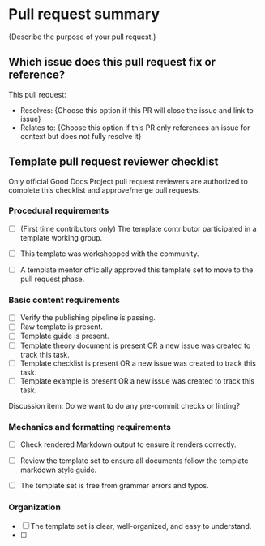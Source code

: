 # Pull request summary

{Describe the purpose of your pull request.}


## Which issue does this pull request fix or reference?

This pull request:

- Resolves: {Choose this option if this PR will close the issue and link to issue}
- Relates to: {Choose this option if this PR only references an issue for context but does not fully resolve it}


## Template pull request reviewer checklist

Only official Good Docs Project pull request reviewers are authorized to complete this checklist and approve/merge pull requests.


### Procedural requirements

- [ ] (First time contributors only) The template contributor participated in a template working group.
- [ ] This template was workshopped with the community.
- [ ] A template mentor officially approved this template set to move to the pull request phase.


### Basic content requirements

- [ ] Verify the publishing pipeline is passing.
- [ ] Raw template is present.
- [ ] Template guide is present.
- [ ] Template theory document is present OR a new issue was created to track this task.
- [ ] Template checklist is present OR a new issue was created to track this task.
- [ ] Template example is present OR a new issue was created to track this task.

Discussion item: Do we want to do any pre-commit checks or linting?


### Mechanics and formatting requirements

- [ ] Check rendered Markdown output to ensure it renders correctly.
- [ ] Review the template set to ensure all documents follow the template markdown style guide.
- [ ] The template set is free from grammar errors and typos.


### Organization

- [ ] The template set is clear, well-organized, and easy to understand.
- [ ] 
